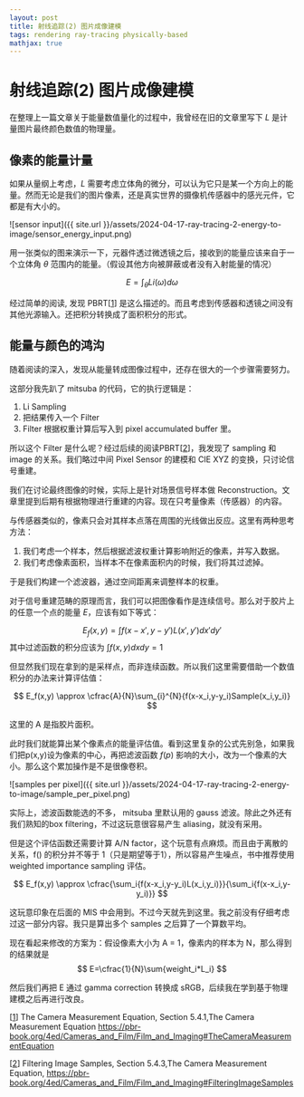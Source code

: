 ```yaml
---
layout: post
title: 射线追踪(2) 图片成像建模
tags: rendering ray-tracing physically-based
mathjax: true
---
```


# 射线追踪(2) 图片成像建模

在整理上一篇文章关于能量数值量化的过程中，我曾经在旧的文章里写下 $L$ 是计量图片最终颜色数值的物理量。

## 像素的能量计量

如果从量纲上考虑，$L$ 需要考虑立体角的微分，可以认为它只是某一个方向上的能量。然而无论是我们的图片像素，还是真实世界的摄像机传感器中的感光元件，它都是有大小的。

![sensor input]({{ site.url }}/assets/2024-04-17-ray-tracing-2-energy-to-image/sensor_energy_input.png)

用一张类似的图来演示一下，元器件透过微透镜之后，接收到的能量应该来自于一个立体角 $\theta$ 范围内的能量。（假设其他方向被屏蔽或者没有入射能量的情况）

$$
E = \int_{\theta}{Li(\omega) d\omega}
$$

经过简单的阅读, 发现 PBRT[[1](#1)<a name="ref-1"></a>] 是这么描述的。而且考虑到传感器和透镜之间没有其他光源输入。还把积分转换成了面积积分的形式。

## 能量与颜色的鸿沟

随着阅读的深入，发现从能量转成图像过程中，还存在很大的一个步骤需要努力。

这部分我先趴了 mitsuba 的代码，它的执行逻辑是：

1. Li Sampling
2. 把结果传入一个 Filter
3. Filter 根据权重计算后写入到 pixel accumulated buffer 里。

所以这个 Filter 是什么呢？经过后续的阅读PBRT[[2](#2)<a name="ref-2"></a>]，我发现了 sampling 和 image 的关系。我们略过中间 Pixel Sensor 的建模和 CIE XYZ 的变换，只讨论信号重建。

我们在讨论最终图像的时候，实际上是针对场景信号样本做 Reconstruction。文章里提到后期有根据物理进行重建的内容。现在只考量像素（传感器）的内容。

与传感器类似的，像素只会对其样本点落在周围的光线做出反应。这里有两种思考方法：

1. 我们考虑一个样本，然后根据滤波权重计算影响附近的像素，并写入数据。
2. 我们考虑像素面积，当样本不在像素面积内的时候，我们将其过滤掉。

于是我们构建一个滤波器，通过空间距离来调整样本的权重。

对于信号重建范畴的原理而言，我们可以把图像看作是连续信号。那么对于胶片上的任意一个点的能量 $E$，应该有如下等式：

$$
E_f(x,y) = \int{f(x-x',y-y')L(x', y')dx'dy'}
$$
其中过滤函数的积分应该为 $\int{f(x,y)dxdy} = 1$

但显然我们现在拿到的是采样点，而非连续函数。所以我们这里需要借助一个数值积分的办法来计算评估值：

$$
E_f(x,y) \approx \cfrac{A}{N}\sum_{i}^{N}{f(x-x_i,y-y_i)Sample(x_i,y_i)}
$$

这里的 A 是指胶片面积。

此时我们就能算出某个像素点的能量评估值。看到这里复杂的公式先别急，如果我们把p(x,y)设为像素的中心，再把滤波函数 $f(p)$ 影响的大小，改为一个像素的大小。那么这个累加操作是不是很像卷积。

![samples per pixel]({{ site.url }}/assets/2024-04-17-ray-tracing-2-energy-to-image/sample_per_pixel.png)

实际上，滤波函数能选的不多， mitsuba 里默认用的 gauss 滤波。除此之外还有我们熟知的box filtering，不过这玩意很容易产生 aliasing，就没有采用。

但是这个评估函数还需要计算 A/N factor，这个玩意有点麻烦。而且由于离散的关系，f() 的积分并不等于 1（只是期望等于1），所以容易产生噪点，书中推荐使用 weighted importance sampling 评估。

$$
E_f(x,y) \approx \cfrac{\sum_i{f(x-x_i,y-y_i)L(x_i,y_i)}}{\sum_i{f(x-x_i,y-y_i)}}
$$

这玩意印象在后面的 MIS 中会用到。不过今天就先到这里。我之前没有仔细考虑过这一部分内容。我只是算出多个 samples 之后算了一个算数平均。

现在看起来修改的方案为：假设像素大小为 A = 1，像素内的样本为 N，那么得到的结果就是
$$
E=\cfrac{1}{N}\sum{weight_i*L_i}
$$

然后我们再把 E 通过 gamma correction 转换成 sRGB，后续我在学到基于物理建模之后再进行改良。

<a name="1"></a> [[1](#ref-1)] The Camera Measurement Equation, Section 5.4.1,The Camera Measurement Equation <https://pbr-book.org/4ed/Cameras_and_Film/Film_and_Imaging#TheCameraMeasurementEquation>

<a name="2"></a> [[2](#ref-2)] Filtering Image Samples, Section 5.4.3,The Camera Measurement Equation, <https://pbr-book.org/4ed/Cameras_and_Film/Film_and_Imaging#FilteringImageSamples>